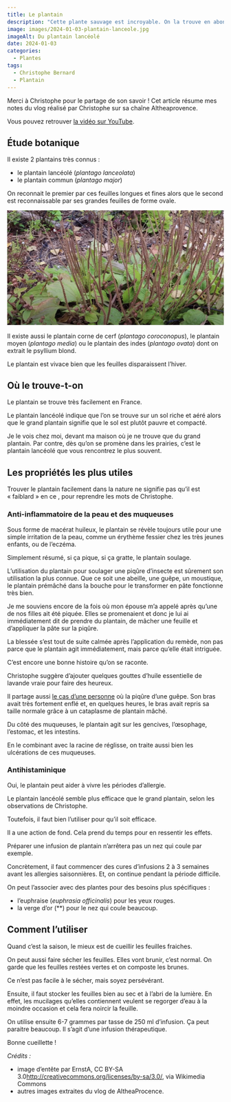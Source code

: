 ```yaml
---
title: Le plantain
description: "Cette plante sauvage est incroyable. On la trouve en abondance et ses propriétés peuvent servir tous les jours, pour les petits “bobos” de la vie. Que ce soit les piqûres d’insectes, les brûlures superficielles, les problèmes de peau, le plantain est un bon allié de votre kit de premier secours."
image: images/2024-01-03-plantain-lanceole.jpg
imageAlt: Du plantain lancéolé
date: 2024-01-03
categories:
  - Plantes
tags:
  - Christophe Bernard
  - Plantain
---
```


Merci à Christophe pour le partage de son savoir !
Cet article résume mes notes du vlog réalisé par Christophe sur sa chaîne Altheaprovence.

<!-- more -->

Vous pouvez retrouver [la vidéo sur YouTube](https://www.youtube.com/watch?v=fpibm9InWOg).

## Étude botanique

Il existe 2 plantains très connus :

- le plantain lancéolé (_plantago lanceolata_)
- le plantain commun (_plantago major_)

On reconnait le premier par ces feuilles longues et fines alors que le second est reconnaissable par ses grandes feuilles de forme ovale.

![Du grand plantain avec des épis de graines](images/du-grand-plantain-avec-des-fleurs-sechees.jpg 'Crédits : image extraite du vlog de AltheaProcence')

Il existe aussi le plantain corne de cerf (_plantago coroconopus_), le plantain moyen (_plantago media_) ou le plantain des indes (_plantago ovata_) dont on extrait le psyllium blond.

Le plantain est vivace bien que les feuilles disparaissent l’hiver.

## Où le trouve-t-on

Le plantain se trouve très facilement en France.

Le plantain lancéolé indique que l’on se trouve sur un sol riche et aéré alors que le grand plantain signifie que le sol est plutôt pauvre et compacté.

Je le vois chez moi, devant ma maison où je ne trouve que du grand plantain. Par contre, dès qu’on se promène dans les prairies, c’est le plantain lancéolé que vous rencontrez le plus souvent.

## Les propriétés les plus utiles

Trouver le plantain facilement dans la nature ne signifie pas qu’il est « faiblard » en ce , pour reprendre les mots de Christophe.

### Anti-inflammatoire de la peau et des muqueuses

Sous forme de macérat huileux, le plantain se révèle toujours utile pour une simple irritation de la peau, comme un érythème fessier chez les très jeunes enfants, ou de l’eczéma.

Simplement résumé, si ça pique, si ça gratte, le plantain soulage.

L’utilisation du plantain pour soulager une piqûre d’insecte est sûrement son utilisation la plus connue. Que ce soit une abeille, une guêpe, un moustique, le plantain prémâché dans la bouche pour le transformer en pâte fonctionne très bien.

Je me souviens encore de la fois où mon épouse m’a appelé après qu’une de nos filles ait été piquée. Elles se promenaient et donc je lui ai immédiatement dit de prendre du plantain, de mâcher une feuille et d’appliquer la pâte sur la piqûre.

La blessée s’est tout de suite calmée après l’application du remède, non pas parce que le plantain agit immédiatement, mais parce qu’elle était intriguée.

C’est encore une bonne histoire qu’on se raconte.

Christophe suggère d’ajouter quelques gouttes d’huile essentielle de lavande vraie pour faire des heureux.

Il partage aussi [le cas d’une personne](https://youtu.be/fpibm9InWOg?si=ORukH7-zy1slSvyA&t=241) où la piqûre d’une guêpe. Son bras avait très fortement enflé et, en quelques heures, le bras avait repris sa taille normale grâce à un cataplasme de plantain mâché.

Du côté des muqueuses, le plantain agit sur les gencives, l’œsophage, l’estomac, et les intestins.

En le combinant avec la racine de réglisse, on traite aussi bien les ulcérations de ces muqueuses.

### Antihistaminique

Oui, le plantain peut aider à vivre les périodes d’allergie.

Le plantain lancéolé semble plus efficace que le grand plantain, selon les observations de Christophe.

Toutefois, il faut bien l’utiliser pour qu’il soit efficace.

Il a une action de fond. Cela prend du temps pour en ressentir les effets.

Préparer une infusion de plantain n’arrêtera pas un nez qui coule par exemple.

Concrètement, il faut commencer des cures d’infusions 2 à 3 semaines avant les allergies saisonnières. Et, on continue pendant la période difficile.

On peut l’associer avec des plantes pour des besoins plus spécifiques :

- l’euphraise (_euphrasia officinalis_) pour les yeux rouges.
- la verge d’or (\*\*) pour le nez qui coule beaucoup.

## Comment l’utiliser

Quand c’est la saison, le mieux est de cueillir les feuilles fraiches.

On peut aussi faire sécher les feuilles. Elles vont brunir, c’est normal. On garde que les feuilles restées vertes et on composte les brunes.

Ce n’est pas facile à le sécher, mais soyez persévérant.

Ensuite, il faut stocker les feuilles bien au sec et à l’abri de la lumière. En effet, les mucilages qu’elles contiennent veulent se regorger d’eau à la moindre occasion et cela fera noircir la feuille.

On utilise ensuite 6-7 grammes par tasse de 250 ml d’infusion. Ça peut paraitre beaucoup. Il s’agit d’une infusion thérapeutique.

Bonne cueillette !

_Crédits :_

- image d’entête par ErnstA, CC BY-SA 3.0<http://creativecommons.org/licenses/by-sa/3.0/>, via Wikimedia Commons
- autres images extraites du vlog de AltheaProcence.
